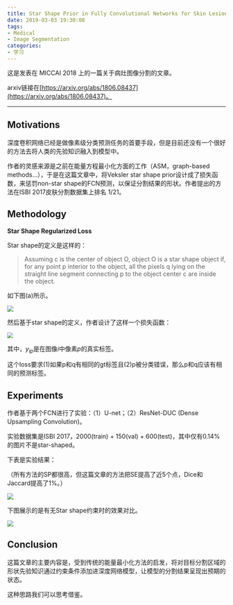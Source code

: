 ```yaml
---
title: Star Shape Prior in Fully Convolutional Networks for Skin Lesion Segmentation 论文解读
date: 2019-03-03 19:30:08
tags: 
- Medical
- Image Segmentation
categories: 
- 学习
---
```


这是发表在 MICCAI 2018 上的一篇关于病灶图像分割的文章。

arxiv链接在[https://arxiv.org/abs/1806.08437](https://arxiv.org/abs/1806.08437)。

<!-- more -->

-----

## Motivations

深度卷积网络已经是做像素级分类预测任务的首要手段，但是目前还没有一个很好的方法去将人类的先验知识融入到模型中。

作者的灵感来源是之前在能量方程最小化方面的工作（ASM，graph-based methods...），于是在这篇文章中，将Veksler star shape prior设计成了损失函数，来惩罚non-star shape的FCN预测，以保证分割结果的形状。作者提出的方法在ISBI 2017皮肤分割数据集上排名 1/21。



## Methodology

**Star Shape Regularized Loss**

Star shape的定义是这样的：

> Assuming c is the center of object O, object O is a star shape object if, for any point p interior to the object, all the pixels q lying on the straight line segment connecting p to the object center c are inside the object.

如下图(a)所示。

<img src="image1.png" style="zoom:90%" />

然后基于star shape的定义，作者设计了这样一个损失函数：

<img src="image2.png" style="zoom:80%" />

其中，$y_{ip}$是在图像$i$中像素$p$的真实标签。

这个loss要求(1)如果p和q有相同的gt标签且(2)p被分类错误，那么p和q应该有相同的预测标签。



## Experiments

作者基于两个FCN进行了实验：（1）U-net；（2）ResNet-DUC (Dense Upsampling Convolution)。

实验数据集是ISBI 2017，2000(train) + 150(val) + 600(test)，其中仅有0.14%的图片不是star-shaped。

下表是实验结果：

（所有方法的SP都很高，但这篇文章的方法把SE提高了近5个点，Dice和Jaccard提高了1%。）

<img src="image3.png" style="zoom:90%" />

下图展示的是有无Star shape约束时的效果对比。

<img src="image4.png" style="zoom:90%" />



## Conclusion

这篇文章的主要内容是，受到传统的能量最小化方法的启发，将对目标分割区域的形状先验知识通过约束条件添加进深度网络模型，让模型的分割结果呈现出预期的状态。

这种思路我们可以思考借鉴。